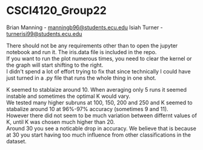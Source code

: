 # CSCI4120_Group22

Brian Manning - manningb96@students.ecu.edu
Isiah Turner - turnerisi99@students.ecu.edu

There should not be any requirements other than to open the jupyter notebook and run it.  The iris.data file is included in the repo.  
If you want to run the plot numerous times, you need to clear the kernel or the graph will start shifting to the right.  
I didn't spend a lot of effort trying to fix that since technically I could have just turned in a .py file that runs the whole thing in one shot.

K seemed to stablaize around 10.  When averaging only 5 runs it seemed instable and sometimes the optimal K would vary.  
We tested many higher subruns at 100, 150, 200 and 250 and K seemed to stabalize around 10 at 96%-97% accuracy (sometimes 9 and 11).  
However there did not seem to be much variation between differnt values of K, until K was chosen much higher than 20.  
Around 30 you see a noticable drop in accuracy. We believe that is because at 30 you start having too 
much influence from other classifications in the dataset.
